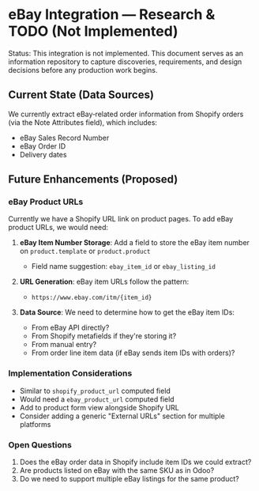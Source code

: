 # eBay Integration — Research & TODO (Not Implemented)

Status: This integration is not implemented. This document serves as an
information repository to capture discoveries, requirements, and design
decisions before any production work begins.

## Current State (Data Sources)

We currently extract eBay‑related order information from Shopify orders (via
the Note Attributes field), which includes:

- eBay Sales Record Number
- eBay Order ID
- Delivery dates

## Future Enhancements (Proposed)

### eBay Product URLs

Currently we have a Shopify URL link on product pages. To add eBay product URLs, we would need:

1. **eBay Item Number Storage**: Add a field to store the eBay item number on `product.template` or `product.product`
    - Field name suggestion: `ebay_item_id` or `ebay_listing_id`

2. **URL Generation**: eBay item URLs follow the pattern:
    - `https://www.ebay.com/itm/{item_id}`

3. **Data Source**: We need to determine how to get the eBay item IDs:
    - From eBay API directly?
    - From Shopify metafields if they're storing it?
    - From manual entry?
    - From order line item data (if eBay sends item IDs with orders)?

### Implementation Considerations

- Similar to `shopify_product_url` computed field
- Would need a `ebay_product_url` computed field
- Add to product form view alongside Shopify URL
- Consider adding a generic "External URLs" section for multiple platforms

### Open Questions

1. Does the eBay order data in Shopify include item IDs we could extract?
2. Are products listed on eBay with the same SKU as in Odoo?
3. Do we need to support multiple eBay listings for the same product?
